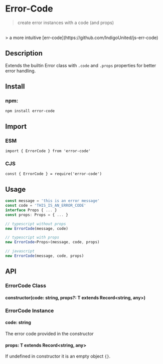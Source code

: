# Error-Code

> create error instances with a code (and props)
<br/>
> a more intuitive [err-code](https://github.com/IndigoUnited/js-err-code)<br/>

## Description

Extends the builtin Error class with `.code` and `.props` properties for better error handling.

## Install

### npm:

`npm install error-code`

## Import

### ESM

`import { ErrorCode } from 'error-code'`

### CJS

`const { ErrorCode } = require('error-code')`

## Usage

```ts
const message = 'this is an error message'
const code = 'THIS_IS_AN_ERROR_CODE'
interface Props { ... }
const props: Props = { ... }

// typescript without props
new ErrorCode(message, code)

// typescript with props
new ErrorCode<Props>(message, code, props)

// javascript
new ErrorCode(message, code, props)
```

## API

### ErrorCode Class

#### constructor<T>(code: string, props?: T extends Record<string, any>)

### ErrorCode Instance

#### code: string

The error code provided in the constructor

#### props: T extends Record<string, any>

If undefined in constructor it is an empty object `{}`.

